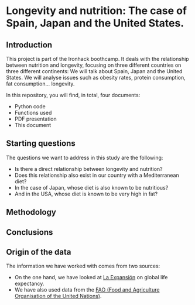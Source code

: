 <h1>Longevity and nutrition: The case of Spain, Japan and the United States.</h1>
<h2>Introduction</h2>
<p>This project is part of the Ironhack boothcamp. It deals with the relationship between nutrition and longevity, focusing on three different countries on three different continents: We will talk about Spain, Japan and the United States. 
We will analyse issues such as obesity rates, protein consumption, fat consumption... longevity.</p>
<p>In this repository, you will find, in total, four documents:</p>
    <ul>
        <li>Python code</li>
        <li>Functions used</li>
        <li>PDF presentation</li>
        <li>This document</li>
    </ul></p>
<h2>Starting questions</h2>
<p>
        The questions we want to address in this study are the following:
    </p>
    <ul>
        <li>Is there a direct relationship between longevity and nutrition?</li>
        <li>Does this relationship also exist in our country with a Mediterranean diet?</li>
        <li>In the case of Japan, whose diet is also known to be nutritious?</li>
        <li>And in the USA, whose diet is known to be very high in fat?</li>
    </ul>
<h2>Methodology</h2>
<h2>Conclusions</h2>
<h2>Origin of the data</h2> 
    <p>
        The information we have worked with comes from two sources:
    </p>
    <ul>
        <li>
            On the one hand, we have looked at <a href="https://datosmacro.expansion.com/demografia/esperanza-vida/" target="_blank">La Expansión</a> on global life expectancy.
        </li>
        <li>
            We have also used data from the <a href="https://www.fao.org/faostat/es/#data/FBS" target="_blank">FAO (Food and Agriculture Organisation of the United Nations)</a>.
        </li>
    </ul>

